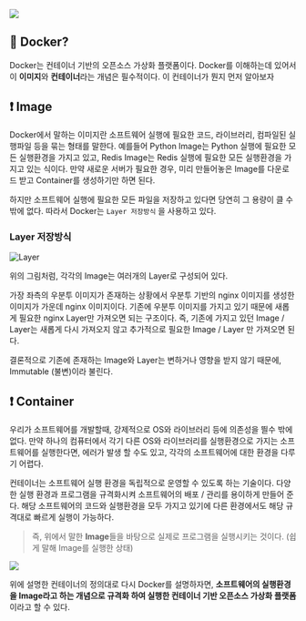 ![](https://velog.velcdn.com/images/cnffjd95/post/b2b9e461-2e1e-41de-b5b7-70108f6fe03f/image.png)

## 📌 Docker?

Docker는 컨테이너 기반의 오픈소스 가상화 플랫폼이다.
Docker를 이해하는데 있어서 이 **이미지**와 **컨테이너**라는 개념은 필수적이다. 이 컨테이너가 뭔지 먼저 알아보자

## ❗️ Image

Docker에서 말하는 이미지란 소프트웨어 실행에 필요한 코드, 라이브러리, 컴파일된 실행파일 등을 묶는 형태를 말한다.
예를들어 Python Image는 Python 실행에 필요한 모든 실행환경을 가지고 있고, Redis Image는 Redis 실행에 필요한 모든 실행환경을 가지고 있는 식이다.
만약 새로운 서버가 필요한 경우, 미리 만들어놓은 Image를 다운로드 받고 Container를 생성하기만 하면 된다.

하지만 소프트웨어 실행에 필요한 모든 파일을 저장하고 있다면 당연히 그 용량이 클 수 밖에 없다. 따라서 Docker는 `Layer 저장방식` 을 사용하고 있다.

### Layer 저장방식

![Layer](https://velog.velcdn.com/images/cnffjd95/post/fd388ca8-ece8-488a-b511-11ee451547b1/image.png)

위의 그림처럼, 각각의 Image는 여러개의 Layer로 구성되어 있다.

가장 좌측의 우분투 이미지가 존재하는 상황에서 우분투 기반의 nginx 이미지를 생성한 이미지가 가운데 nginx 이미지이다. 기존에 우분투 이미지를 가지고 있기 때문에 새롭게 필요한 nginx Layer만 가져오면 되는 구조이다.
즉, 기존에 가지고 있던 Image / Layer는 새롭게 다시 가져오지 않고 추가적으로 필요한 Image / Layer 만 가져오면 된다.

결론적으로 기존에 존재하는 Image와 Layer는 변하거나 영향을 받지 않기 때문에, Immutable (불변)이라 불린다.

## ❗️ Container

우리가 소프트웨어를 개발할때, 강제적으로 OS와 라이브러리 등에 의존성을 띌수 밖에 없다. 만약 하나의 컴퓨터에서 각기 다른 OS와 라이브러리를 실행환경으로 가지는 소프트웨어를 실행한다면, 에러가 발생 할 수도 있고, 각각의 소프트웨어에 대한 환경을 다루기 어렵다.

컨테이너는 소프트웨어 실행 환경을 독립적으로 운영할 수 있도록 하는 기술이다.
다양한 실행 환경과 프로그램을 규격화시켜 소프트웨어의 배포 / 관리를 용이하게 만들어 준다. 해당 소프트웨어의 코드와 실행환경을 모두 가지고 있기에 다른 환경에서도 해당 규격대로 빠르게 실행이 가능하다.

> 즉, 위에서 말한 **Image**들을 바탕으로 실제로 프로그램을 실행시키는 것이다. (쉽게 말해 Image를 실행한 상태)

![](https://velog.velcdn.com/images/cnffjd95/post/2ff57fd1-6ab7-44bc-8c0e-cd2873963433/image.png)

위에 설명한 컨테이너의 정의대로 다시 Docker를 설명하자면, **소프트웨어의 실행환경을 Image라고 하는 개념으로 규격화 하여 실행한 컨테이너 기반 오픈소스 가상화 플랫폼**이라고 할 수 있다.
